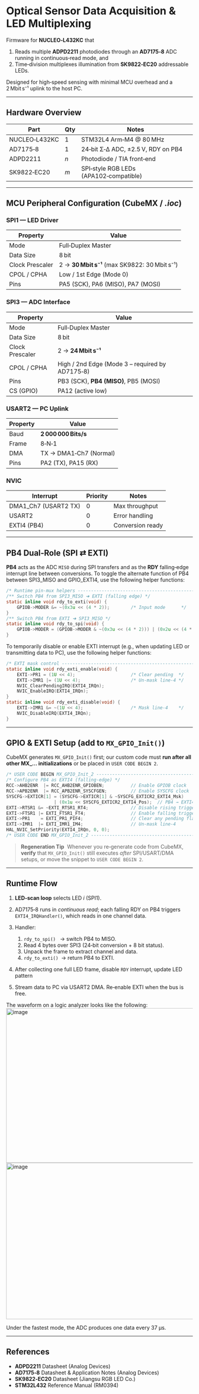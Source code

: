 # Optical Sensor Data Acquisition & LED Multiplexing

Firmware for **NUCLEO‑L432KC** that

1. Reads multiple **ADPD2211** photodiodes through an **AD7175‑8** ADC running in continuous‑read mode, and
2. Time‑division multiplexes illumination from **SK9822‑EC20** addressable LEDs.

Designed for high‑speed sensing with minimal MCU overhead and a 2 Mbit s⁻¹ uplink to the host PC.

---

## Hardware Overview

| Part          | Qty | Notes                                  |
| ------------- | --- | -------------------------------------- |
| NUCLEO‑L432KC | 1   | STM32L4 Arm‑M4 @ 80 MHz                |
| AD7175‑8      | 1   | 24‑bit Σ‑Δ ADC, ±2.5 V, RDY on PB4     |
| ADPD2211      | *n* | Photodiode / TIA front‑end             |
| SK9822‑EC20   | *m* | SPI‑style RGB LEDs (APA102‑compatible) |

---

## MCU Peripheral Configuration (CubeMX / *.ioc*)

### SPI1 — LED Driver

| Property        | Value                                         |
| --------------- | --------------------------------------------- |
| Mode            | Full‑Duplex Master                            |
| Data Size       | 8 bit                                         |
| Clock Prescaler | 2 → **30 Mbit s⁻¹** (max SK9822: 30 Mbit s⁻¹) |
| CPOL / CPHA     | Low / 1st Edge (Mode 0)                       |
| Pins            | PA5 (SCK), PA6 (MISO), PA7 (MOSI)             |

### SPI3 — ADC Interface

| Property        | Value                                           |
| --------------- | ----------------------------------------------- |
| Mode            | Full‑Duplex Master                              |
| Data Size       | 8 bit                                           |
| Clock Prescaler | 2 → **24 Mbit s⁻¹**                             |
| CPOL / CPHA     | High / 2nd Edge (Mode 3 – required by AD7175‑8) |
| Pins            | PB3 (SCK), **PB4 (MISO)**, PB5 (MOSI)   |
| CS (GPIO)       | PA12 (active low)                               |

### USART2 — PC Uplink

| Property | Value                  |
| -------- | ---------------------- |
| Baud     | **2 000 000 Bits/s**   |
| Frame    | 8‑N‑1                  |
| DMA      | TX → DMA1‑Ch7 (Normal) |
| Pins     | PA2 (TX), PA15 (RX)    |

### NVIC

| Interrupt             | Priority | Notes            |
| --------------------- | -------- | ---------------- |
| DMA1\_Ch7 (USART2 TX) | 0        | Max throughput   |
| USART2                | 0        | Error handling   |
| EXTI4 (PB4)           | 0        | Conversion ready |

---

## PB4 Dual‑Role (SPI ⇄ EXTI)

**PB4** acts as the ADC `MISO` during SPI transfers and as the **RDY** falling‑edge interrupt line between conversions.
To toggle the alternate function of PB4 between SPI3_MISO and GPIO_EXTI4, use the following helper functions:
```c
/* Runtime pin‑mux helpers -----------------------------------------------*/
/** Switch PB4 from SPI3_MISO ➜ EXTI (falling edge) */
static inline void rdy_to_exti(void) {
    GPIOB->MODER &= ~(0x3u << (4 * 2));        /* Input mode      */
}
/** Switch PB4 from EXTI ➜ SPI3_MISO */
static inline void rdy_to_spi(void) {
    GPIOB->MODER = (GPIOB->MODER & ~(0x3u << (4 * 2))) | (0x2u << (4 * 2));
}
```
To temporarily disable or enable EXTI interrupt (e.g., when updating LED or transmitting data to PC), use the following helper functions:
```c
/* EXTI mask control ------------------------------------------------------*/
static inline void rdy_exti_enable(void) {
    EXTI->PR1 = (1U << 4);                     /* Clear pending  */
    EXTI->IMR1 |= (1U << 4);                   /* Un‑mask line‑4 */
    NVIC_ClearPendingIRQ(EXTI4_IRQn);
    NVIC_EnableIRQ(EXTI4_IRQn);
}
static inline void rdy_exti_disable(void) {
    EXTI->IMR1 &= ~(1U << 4);                  /* Mask line‑4    */
    NVIC_DisableIRQ(EXTI4_IRQn);
}
```

---

## GPIO & EXTI Setup (add to **`MX_GPIO_Init()`**) 

CubeMX generates `MX_GPIO_Init()` first; our custom code must **run after all other MX\_… initializations** or be placed in `USER CODE BEGIN 2`.

```c
/* USER CODE BEGIN MX_GPIO_Init_2 -----------------------------------------*/
/* Configure PB4 as EXTI4 (falling‑edge) */
RCC->AHB2ENR  |= RCC_AHB2ENR_GPIOBEN;          // Enable GPIOB clock
RCC->APB2ENR  |= RCC_APB2ENR_SYSCFGEN;         // Enable SYSCFG clock
SYSCFG->EXTICR[1] = (SYSCFG->EXTICR[1] & ~SYSCFG_EXTICR2_EXTI4_Msk)
                  | (0x1u << SYSCFG_EXTICR2_EXTI4_Pos);  // PB4 → EXTI4
EXTI->RTSR1 &= ~EXTI_RTSR1_RT4;                // Disable rising trigger
EXTI->FTSR1 |= EXTI_FTSR1_FT4;                 // Enable falling trigger
EXTI->PR1    = EXTI_PR1_PIF4;                  // Clear any pending flag
EXTI->IMR1  |= EXTI_IMR1_IM4;                  // Un‑mask line‑4
HAL_NVIC_SetPriority(EXTI4_IRQn, 0, 0);
/* USER CODE END MX_GPIO_Init_2 -------------------------------------------*/
```

> **Regeneration Tip**  Whenever you re‑generate code from CubeMX, **verify** that `MX_GPIO_Init()` still executes *after* SPI/USART/DMA setups, or move the snippet to `USER CODE BEGIN 2`.

---

## Runtime Flow

1. **LED‑scan loop** selects LED *i* (SPI1).
2. AD7175‑8 runs in *continuous read*; each falling RDY on PB4 triggers `EXTI4_IRQHandler()`, which reads in one channel data.
3. Handler:

   1. `rdy_to_spi()`   → switch PB4 to MISO.
   2. Read 4 bytes over SPI3 (24‑bit conversion + 8 bit status).
   3. Unpack the frame to extract channel and data. 
   4. `rdy_to_exti()`  → return PB4 to EXTI.
4. After collecting one full LED frame, disable `RDY` interrupt, update LED pattern
5. Stream data to PC via USART2 DMA. Re‑enable EXTI when the bus is free.

The waveform on a logic analyzer looks like the following:
<img width="1010" height="416" alt="image" src="https://github.com/user-attachments/assets/156682a9-f74d-4d37-ae61-a740db44b862" />
<img width="838" height="421" alt="image" src="https://github.com/user-attachments/assets/9dd20722-48b6-4acd-addf-886a02c8eb0b" />

Under the fastest mode, the ADC produces one data every 37 μs. 

---


## References

* **ADPD2211** Datasheet (Analog Devices)
* **AD7175‑8** Datasheet & Application Notes (Analog Devices)
* **SK9822‑EC20** Datasheet (Jiangsu RGB LED Co.)
* **STM32L432** Reference Manual (RM0394)

